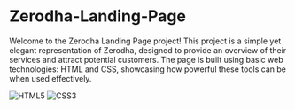 # Zerodha-Landing-Page

Welcome to the Zerodha Landing Page project! This project is a simple yet elegant representation of Zerodha, designed to provide an overview of their services and attract potential customers. The page is built using basic web technologies: HTML and CSS, showcasing how powerful these tools can be when used effectively.

![HTML5](https://img.shields.io/badge/-HTML5-E34F26?style=flat&logo=html5&logoColor=white)
![CSS3](https://img.shields.io/badge/-CSS3-1572B6?style=flat&logo=css3&logoColor=white)
